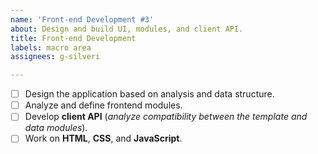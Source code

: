 ```yaml
---
name: 'Front-end Development #3'
about: Design and build UI, modules, and client API.
title: Front-end Development
labels: macro area
assignees: g-silveri

---
```


- [ ] Design the application based on analysis and data structure.
- [ ] Analyze and define frontend modules.
- [ ] Develop **client API** (*analyze compatibility between the template and data modules*).
- [ ] Work on **HTML**, **CSS**, and **JavaScript**.
